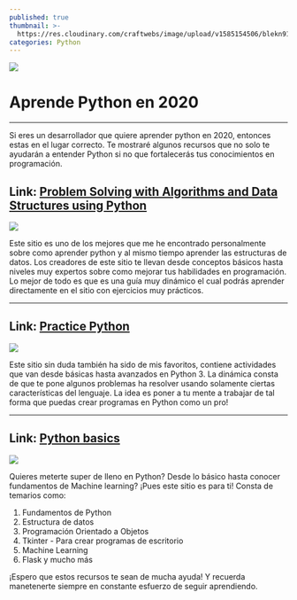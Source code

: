 ```yaml
---
published: true
thumbnail: >-
  https://res.cloudinary.com/craftwebs/image/upload/v1585154506/blekn91890-9-1/blgs-img76/chris-ried-ieic5Tq8YMk-unsplash-min.jpg
categories: Python
---
```

![](https://res.cloudinary.com/craftwebs/image/upload/v1585154506/blekn91890-9-1/blgs-img76/chris-ried-ieic5Tq8YMk-unsplash-min.jpg)
# Aprende Python en 2020
----

Si eres un desarrollador que quiere aprender python en 2020, entonces estas en el lugar correcto. Te mostraré algunos recursos que no solo te ayudarán a entender Python si no que fortalecerás tus conocimientos en programación. 


## Link: [Problem Solving with Algorithms and Data Structures using Python](https://runestone.academy/runestone/books/published/pythonds/index.html)

![](https://res.cloudinary.com/craftwebs/image/upload/v1585118492/blekn91890-9-1/blgs-img76/Captura_de_pantalla_2020-03-25_a_la_s_00.38.00.png)


Este sitio es uno de los mejores que me he encontrado personalmente sobre como aprender python y al mismo tiempo aprender las estructuras de datos. Los creadores  de este sitio te llevan desde conceptos básicos hasta niveles muy expertos sobre como mejorar tus habilidades en programación. Lo mejor de todo es que es una guía muy dinámico el cual podrás aprender directamente en el sitio con ejercicios muy prácticos.

----

## Link: [Practice Python](https://www.practicepython.org/)

![](https://res.cloudinary.com/craftwebs/image/upload/v1585118922/blekn91890-9-1/blgs-img76/Captura_de_pantalla_2020-03-25_a_la_s_00.45.39.png)


Este sitio sin duda también ha sido de mis favoritos, contiene actividades que van desde básicas hasta avanzados en Python 3. La dinámica consta de que te pone algunos problemas ha resolver usando solamente ciertas características del lenguaje. La idea es poner a tu mente a trabajar de tal forma que puedas crear programas en Python como un pro!

----

## Link: [Python basics](https://pythonbasics.org/)

![](https://res.cloudinary.com/craftwebs/image/upload/v1585119543/blekn91890-9-1/blgs-img76/Captura_de_pantalla_2020-03-25_a_la_s_00.54.29.png)


Quieres meterte super de lleno en Python? Desde lo básico hasta conocer fundamentos de Machine learning? ¡Pues este sitio es para ti! Consta de temarios como:
1. Fundamentos de Python
2. Estructura de datos
3. Programación Orientado a Objetos
4. Tkinter - Para crear programas de escritorio
5. Machine Learning
6. Flask y mucho más


¡Espero que estos recursos te sean de mucha ayuda! Y recuerda manetenerte siempre en constante esfuerzo de seguir aprendiendo.
